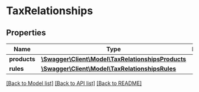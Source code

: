# TaxRelationships

## Properties
Name | Type | Description | Notes
------------ | ------------- | ------------- | -------------
**products** | [**\Swagger\Client\Model\TaxRelationshipsProducts**](TaxRelationshipsProducts.md) |  | [optional] 
**rules** | [**\Swagger\Client\Model\TaxRelationshipsRules**](TaxRelationshipsRules.md) |  | [optional] 

[[Back to Model list]](../../README.md#documentation-for-models) [[Back to API list]](../../README.md#documentation-for-api-endpoints) [[Back to README]](../../README.md)

